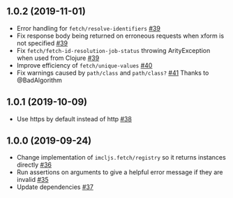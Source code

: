 ## 1.0.2 (2019-11-01)

- Error handling for `fetch/resolve-identifiers` [#39](https://github.com/intermine/imcljs/pull/39)
- Fix response body being returned on erroneous requests when xform is not specified [#39](https://github.com/intermine/imcljs/pull/39)
- Fix `fetch/fetch-id-resolution-job-status` throwing ArityException when used from Clojure [#39](https://github.com/intermine/imcljs/pull/39)
- Improve efficiency of `fetch/unique-values` [#40](https://github.com/intermine/imcljs/pull/40)
- Fix warnings caused by `path/class` and `path/class?` [#41](https://github.com/intermine/imcljs/pull/41) Thanks to @BadAlgorithm

## 1.0.1 (2019-10-09)

- Use https by default instead of http [#38](https://github.com/intermine/imcljs/pull/38)

## 1.0.0 (2019-09-24)

- Change implementation of `imcljs.fetch/registry` so it returns instances directly [#36](https://github.com/intermine/imcljs/pull/36)
- Run assertions on arguments to give a helpful error message if they are invalid [#35](https://github.com/intermine/imcljs/pull/35)
- Update dependencies [#37](https://github.com/intermine/imcljs/pull/37)
